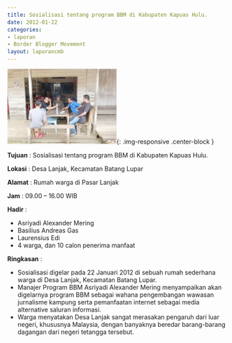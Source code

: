 ```yaml
---
title: Sosialisasi tentang program BBM di Kabupaten Kapuas Hulu.
date: 2012-01-22
categories:
- laporan
- Border Blogger Movement
layout: laporancmb
---
```


![250px-JANUARI_22_2012_SOSIALISASI_BBM_DI_BATANG_LUPAR_KAPUAS.jpg](/_uploads/250px-JANUARI_22_2012_SOSIALISASI_BBM_DI_BATANG_LUPAR_KAPUAS.jpg){: .img-responsive .center-block }

**Tujuan** :  Sosialisasi tentang program BBM di Kabupaten Kapuas Hulu. 

**Lokasi** :  Desa Lanjak, Kecamatan Batang Lupar 

**Alamat** :  Rumah warga di Pasar Lanjak 

**Jam** :  09.00 – 16.00 WIB 

**Hadir** :
* Asriyadi Alexander Mering
* Basilius Andreas Gas
* Laurensius Edi
* 4 warga, dan 10 calon penerima manfaat

**Ringkasan** :
* Sosialisasi digelar pada 22 Januari 2012 di sebuah rumah sederhana warga di Desa Lanjak, Kecamatan Batang Lupar. 
* Manajer Program BBM Asriyadi Alexander Mering menyampaikan akan  digelarnya program BBM sebagai wahana pengembangan wawasan jurnalisme  kampung serta pemanfaatan internet sebagai media alternative saluran  informasi. 
* Warga menyatakan Desa Lanjak sangat merasakan pengaruh dari luar  negeri, khususnya Malaysia, dengan banyaknya beredar barang-barang  dagangan dari negeri tetangga tersebut. 

